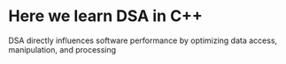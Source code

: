 # Here we learn DSA in C++ 
DSA directly influences software performance by optimizing data access, manipulation, and processing
